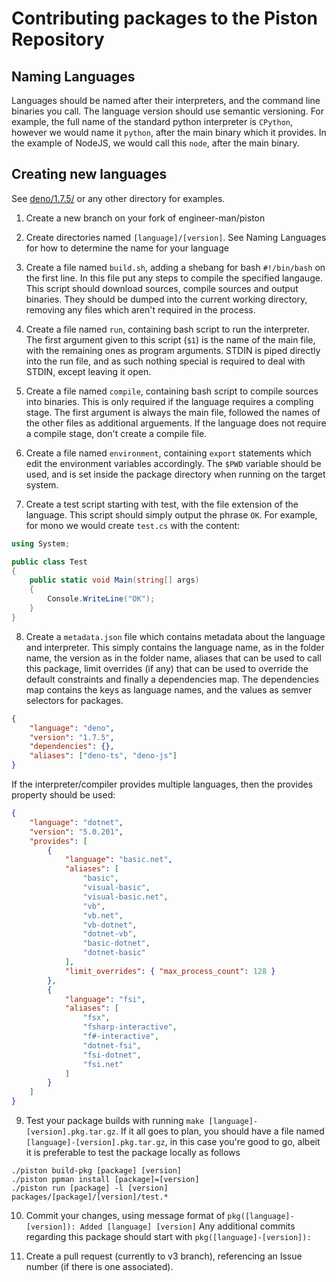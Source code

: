 # Contributing packages to the Piston Repository

## Naming Languages

Languages should be named after their interpreters, and the command line binaries you call. The language version should use semantic versioning.
For example, the full name of the standard python interpreter is `CPython`, however we would name it `python`, after the main binary which it provides.
In the example of NodeJS, we would call this `node`, after the main binary.

## Creating new languages

See [deno/1.7.5/](deno/1.7.5/) or any other directory for examples.

1. Create a new branch on your fork of engineer-man/piston

2. Create directories named `[language]/[version]`. See Naming Languages for how to determine the name for your language

3. Create a file named `build.sh`, adding a shebang for bash `#!/bin/bash` on the first line.
In this file put any steps to compile the specified langauge.
This script should download sources, compile sources and output binaries. They should be dumped into the current working directory, removing any files which aren't required in the process.

4. Create a file named `run`, containing bash script to run the interpreter.
The first argument given to this script (`$1`) is the name of the main file, with the remaining ones as program arguments.
STDIN is piped directly into the run file, and as such nothing special is required to deal with STDIN, except leaving it open.

5. Create a file named `compile`, containing bash script to compile sources into binaries. This is only required if the language requires a compling stage.
The first argument is always the main file, followed the names of the other files as additional arguements. If the language does not require a compile stage, don't create a compile file.

6. Create a file named `environment`, containing `export` statements which edit the environment variables accordingly. The `$PWD` variable should be used, and is set inside the package directory when running on the target system.

7. Create a test script starting with test, with the file extension of the language. This script should simply output the phrase `OK`. For example, for mono we would create `test.cs` with the content:
```cs
using System;

public class Test
{
    public static void Main(string[] args)
    {
        Console.WriteLine("OK");
    }
}
```

8. Create a `metadata.json` file which contains metadata about the language and interpreter. This simply contains the language name, as in the folder name, the version as in the folder name, aliases that can be used to call this package, limit overrides (if any) that can be used to override the default constraints and finally a dependencies map.
The dependencies map contains the keys as language names, and the values as semver selectors for packages.
```json
{
    "language": "deno",
    "version": "1.7.5",
    "dependencies": {},
    "aliases": ["deno-ts", "deno-js"]
}
```
If the interpreter/compiler provides multiple languages, then the provides property should be used:
```json
{
    "language": "dotnet",
    "version": "5.0.201",
    "provides": [
        {
            "language": "basic.net",
            "aliases": [
                "basic",
                "visual-basic",
                "visual-basic.net",
                "vb",
                "vb.net",
                "vb-dotnet",
                "dotnet-vb",
                "basic-dotnet",
                "dotnet-basic"
            ],
            "limit_overrides": { "max_process_count": 128 }
        },
        {
            "language": "fsi",
            "aliases": [
                "fsx",
                "fsharp-interactive",
                "f#-interactive",
                "dotnet-fsi",
                "fsi-dotnet",
                "fsi.net"
            ]
        }
    ]
}
```

9. Test your package builds with running `make [language]-[version].pkg.tar.gz`.
If it all goes to plan, you should have a file named `[language]-[version].pkg.tar.gz`, in this case you're good to go, albeit it is preferable to test the package locally as follows
```shell
./piston build-pkg [package] [version]
./piston ppman install [package]=[version]
./piston run [package] -l [version] packages/[package]/[version]/test.*
```

10. Commit your changes, using message format of `pkg([language]-[version]): Added [language] [version]`
Any additional commits regarding this package should start with `pkg([language]-[version]): `

11. Create a pull request (currently to v3 branch), referencing an Issue number (if there is one associated).
